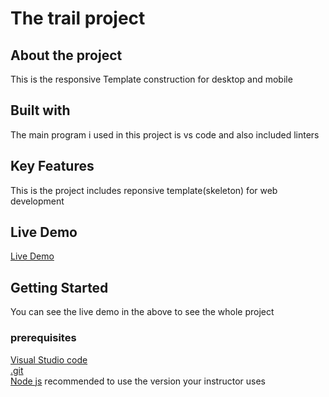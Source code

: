 # The trail project
## About the project
This is the responsive Template construction for desktop and mobile  
## Built with 
The main program i used in this project is vs code and also included linters
## Key Features
This is the project includes reponsive template(skeleton) for web development 
## Live Demo
[Live Demo](https://lemibk.github.io/Frist/)

## Getting Started
You can see the live demo in the above to see the whole project
### prerequisites
[Visual Studio code ](https://code.visualstudio.com/download) <br /> 
[.git](https://git-scm.com/downloads) <br /> 
[Node js](https://nodejs.org/en/download/current) recommended to use the version your instructor uses




